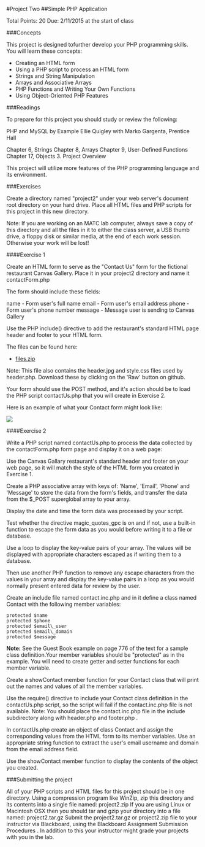 #Project Two 
##Simple PHP Application

Total Points: 20
Due: 2/11/2015 at the start of class

###Concepts

This project is designed tofurther develop your PHP programming skills. You will learn these concepts:

* Creating an HTML form
* Using a PHP script to process an HTML form
* Strings and String Manipulation
* Arrays and Associative Arrays
* PHP Functions and Writing Your Own Functions
* Using Object-Oriented PHP Features

###Readings

To prepare for this project you should study or review the following:

PHP and MySQL by Example Ellie Quigley with Marko Gargenta, Prentice Hall

Chapter 6, Strings
Chapter 8, Arrays
Chapter 9, User-Defined Functions
Chapter 17, Objects
3. Project Overview

This project will utilize more features of the PHP programming language and its environment.

###Exercises

Create a directory named "project2" under your web server's document root directory on your hard drive. Place all HTML files and PHP scripts for this project in this new directory.

Note: If you are working on an MATC lab computer, always save a copy of this directory and all the files in it to either the class server, a USB thumb drive, a floppy disk or similar media, at the end of each work session. Otherwise your work will be lost!

####Exercise 1

Create an HTML form to serve as the "Contact Us" form for the fictional restaurant Canvas Gallery. Place it in your project2 directory and name it contactForm.php

The form should include these fields:

name - Form user's full name
email - Form user's email address
phone - Form user's phone number
message - Message user is sending to Canvas Gallery

Use the PHP include() directive to add the restaurant's standard HTML page header and footer to your HTML form. 

The files can be found here:
* [files.zip](files.zip)

Note: This file also contains the header.jpg and style.css files used by header.php. Download these by clicking on the 'Raw' button on github.

Your form should use the POST method, and it's action should be to load the PHP script contactUs.php that you will create in Exercise 2.

Here is an example of what your Contact form might look like:

![](https://raw.githubusercontent.com/johnsonch/madisoncollege_php_webdevelopment/master/projects/project2/contactForm.png)

####Exercise 2

Write a PHP script named contactUs.php to process the data collected by the contactForm.php form page and display it on a web page:

Use the Canvas Gallary restaurant's standard header and footer on your web page, so it will match the style of the HTML form you created in Exercise 1.

Create a PHP associative array with keys of: 'Name', 'Email', 'Phone' and 'Message' to store the data from the form's fields, and transfer the data from the $\_POST superglobal array to your array.

Display the date and time the form data was processed by your script.

Test whether the directive magic\_quotes\_gpc is on and if not, use a built-in function to escape the form data as you would before writing it to a file or database.

Use a loop to display the key-value pairs of your array. The values will be displayed with appropriate characters escaped as if writing them to a database.

Then use another PHP function to remove any escape characters from the values in your array and display the key-value pairs in a loop as you would normally present entered data for review by the user.

Create an include file named contact.inc.php and in it define a class named Contact with the following member variables:

```
protected $name
protected $phone
protected $email\_user
protected $email\_domain
protected $message
```

**Note:** See the Guest Book example on page 776 of the text for a sample class definition.Your member variables should be "protected" as in the example. You will need to create getter and setter functions for each member variable.

Create a showContact member function for your Contact class that will print out the names and values of all the member variables.

Use the require() directive to include your Contact class definition in the contactUs.php script, so the script will fail if the contact.inc.php file is not available. Note: You should place the contact.inc.php file in the include subdirectory along with header.php and footer.php .

In contactUs.php create an object of class Contact and assign the corresponding values from the HTML form to its member variables. Use an appropriate string function to extract the user's email username and domain from the email address field.

Use the showContact member function to display the contents of the object you created.

###Submitting the project

All of your PHP scripts and HTML files for this project should be in one directory. Using a compression program like WinZip, zip this directory and its contents into a single file named: project2.zip If you are using Linux or Macintosh OSX then you should tar and gzip your directory into a file named: project2.tar.gz Submit the project2.tar.gz or project2.zip file to your instructor via Blackboard, using the Blackboard Assignment Submission Procedures . In addition to this your instructor might grade your projects with you in the lab.


